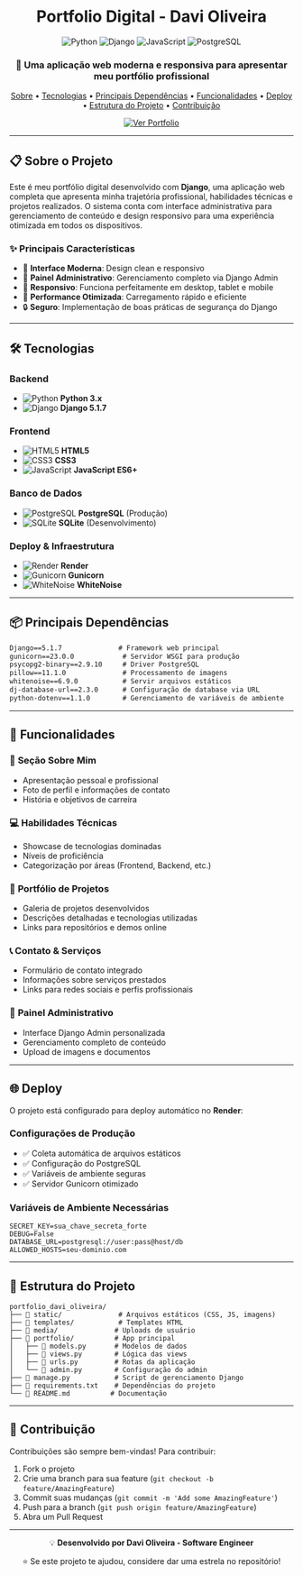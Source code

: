 <h1 align="center">Portfolio Digital - Davi Oliveira</h1>

<div align="center">
  <img src="https://img.shields.io/badge/Python-3776AB?style=for-the-badge&logo=python&logoColor=white" alt="Python"/>
  <img src="https://img.shields.io/badge/Django-092E20?style=for-the-badge&logo=django&logoColor=white" alt="Django"/>
  <img src="https://img.shields.io/badge/JavaScript-F7DF1E?style=for-the-badge&logo=javascript&logoColor=black" alt="JavaScript"/>
  <img src="https://img.shields.io/badge/PostgreSQL-316192?style=for-the-badge&logo=postgresql&logoColor=white" alt="PostgreSQL"/>
</div>

<div align="center">
  <h3>🚀 Uma aplicação web moderna e responsiva para apresentar meu portfólio profissional</h3>
  
  <p>
    <a href="#-sobre-o-projeto">Sobre</a> •
    <a href="#-tecnologias">Tecnologias</a> •
    <a href="#-principais-dependências">Principais Dependências</a> •
    <a href="#-funcionalidades">Funcionalidades</a> •
    <a href="#-deploy">Deploy</a> •
    <a href="#-estrutura-do-projeto">Estrutura do Projeto</a> •
    <a href="#-contribuição">Contribuição</a>
  </p>

  <a href="https://portfolio-davi-oliveira.onrender.com/" target="_blank">
    <img src="https://img.shields.io/badge/🌐%20Ver%20Portfolio%20Online-4CAF50?style=for-the-badge&logoColor=white" alt="Ver Portfolio"/>
  </a>
</div>

---

## 📋 Sobre o Projeto

Este é meu portfólio digital desenvolvido com **Django**, uma aplicação web completa que apresenta minha trajetória profissional, habilidades técnicas e projetos realizados. O sistema conta com interface administrativa para gerenciamento de conteúdo e design responsivo para uma experiência otimizada em todos os dispositivos.

### ✨ Principais Características

- 🎯 **Interface Moderna**: Design clean e responsivo
- 🔧 **Painel Administrativo**: Gerenciamento completo via Django Admin
- 📱 **Responsivo**: Funciona perfeitamente em desktop, tablet e mobile
- 🚀 **Performance Otimizada**: Carregamento rápido e eficiente
- 🔒 **Seguro**: Implementação de boas práticas de segurança do Django

---

## 🛠️ Tecnologias

### **Backend**
- ![Python](https://img.shields.io/badge/Python-3776AB?style=flat&logo=python&logoColor=white) **Python 3.x**
- ![Django](https://img.shields.io/badge/Django-092E20?style=flat&logo=django&logoColor=white) **Django 5.1.7**

### **Frontend**
- ![HTML5](https://img.shields.io/badge/HTML5-E34F26?style=flat&logo=html5&logoColor=white) **HTML5**
- ![CSS3](https://img.shields.io/badge/CSS3-1572B6?style=flat&logo=css3&logoColor=white) **CSS3**
- ![JavaScript](https://img.shields.io/badge/JavaScript-F7DF1E?style=flat&logo=javascript&logoColor=black) **JavaScript ES6+**

### **Banco de Dados**
- ![PostgreSQL](https://img.shields.io/badge/PostgreSQL-316192?style=flat&logo=postgresql&logoColor=white) **PostgreSQL** (Produção)
- ![SQLite](https://img.shields.io/badge/SQLite-07405E?style=flat&logo=sqlite&logoColor=white) **SQLite** (Desenvolvimento)

### **Deploy & Infraestrutura**
- ![Render](https://img.shields.io/badge/Render-46E3B7?style=flat&logo=render&logoColor=white) **Render**
- ![Gunicorn](https://img.shields.io/badge/Gunicorn-499848?style=flat&logo=gunicorn&logoColor=white) **Gunicorn**
- ![WhiteNoise](https://img.shields.io/badge/WhiteNoise-FF6B6B?style=flat) **WhiteNoise**

---

## 📦 Principais Dependências

```txt
Django==5.1.7              # Framework web principal
gunicorn==23.0.0            # Servidor WSGI para produção
psycopg2-binary==2.9.10     # Driver PostgreSQL
pillow==11.1.0              # Processamento de imagens
whitenoise==6.9.0           # Servir arquivos estáticos
dj-database-url==2.3.0      # Configuração de database via URL
python-dotenv==1.1.0        # Gerenciamento de variáveis de ambiente
```

---

## 🎯 Funcionalidades

### 👤 **Seção Sobre Mim**
- Apresentação pessoal e profissional
- Foto de perfil e informações de contato
- História e objetivos de carreira

### 💻 **Habilidades Técnicas**
- Showcase de tecnologias dominadas
- Níveis de proficiência
- Categorização por áreas (Frontend, Backend, etc.)

### 🚀 **Portfólio de Projetos**
- Galeria de projetos desenvolvidos
- Descrições detalhadas e tecnologias utilizadas
- Links para repositórios e demos online

### 📞 **Contato & Serviços**
- Formulário de contato integrado
- Informações sobre serviços prestados
- Links para redes sociais e perfis profissionais

### 🔧 **Painel Administrativo**
- Interface Django Admin personalizada
- Gerenciamento completo de conteúdo
- Upload de imagens e documentos

---

## 🌐 Deploy

O projeto está configurado para deploy automático no **Render**:

### **Configurações de Produção**
- ✅ Coleta automática de arquivos estáticos
- ✅ Configuração do PostgreSQL
- ✅ Variáveis de ambiente seguras
- ✅ Servidor Gunicorn otimizado

### **Variáveis de Ambiente Necessárias**
```env
SECRET_KEY=sua_chave_secreta_forte
DEBUG=False
DATABASE_URL=postgresql://user:pass@host/db
ALLOWED_HOSTS=seu-dominio.com
```

---

## 📂 Estrutura do Projeto

```
portfolio_davi_oliveira/
├── 📁 static/              # Arquivos estáticos (CSS, JS, imagens)
├── 📁 templates/           # Templates HTML
├── 📁 media/              # Uploads de usuário
├── 📁 portfolio/          # App principal
│   ├── 📄 models.py       # Modelos de dados
│   ├── 📄 views.py        # Lógica das views
│   ├── 📄 urls.py         # Rotas da aplicação
│   └── 📄 admin.py        # Configuração do admin
├── 📄 manage.py           # Script de gerenciamento Django
├── 📄 requirements.txt    # Dependências do projeto
└── 📄 README.md          # Documentação
```

---

## 🤝 Contribuição

Contribuições são sempre bem-vindas! Para contribuir:

1. Fork o projeto
2. Crie uma branch para sua feature (`git checkout -b feature/AmazingFeature`)
3. Commit suas mudanças (`git commit -m 'Add some AmazingFeature'`)
4. Push para a branch (`git push origin feature/AmazingFeature`)
5. Abra um Pull Request

---

<div align="center">
  <p>💡 <strong>Desenvolvido por Davi Oliveira - Software Engineer </strong></p>
  <p>⭐ Se este projeto te ajudou, considere dar uma estrela no repositório!</p>
</div>